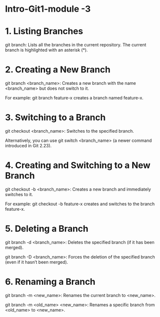 # Intro-Git1-module -3

# 1. Listing Branches

git branch: Lists all the branches in the current repository. The current branch is highlighted with an asterisk (*).

# 2. Creating a New Branch

git branch <branch_name>: Creates a new branch with the name <branch_name> but does not switch to it.

For example: git branch feature-x creates a branch named feature-x.

# 3. Switching to a Branch

git checkout <branch_name>: Switches to the specified branch.

Alternatively, you can use git switch <branch_name> (a newer command introduced in Git 2.23).

# 4. Creating and Switching to a New Branch

git checkout -b <branch_name>: Creates a new branch and immediately switches to it.

For example: git checkout -b feature-x creates and switches to the branch feature-x.

# 5. Deleting a Branch

git branch -d <branch_name>: Deletes the specified branch (if it has been merged).

git branch -D <branch_name>: Forces the deletion of the specified branch (even if it hasn’t been merged).

# 6. Renaming a Branch

git branch -m <new_name>: Renames the current branch to <new_name>.

git branch -m <old_name> <new_name>: Renames a specific branch from <old_name> to <new_name>.
